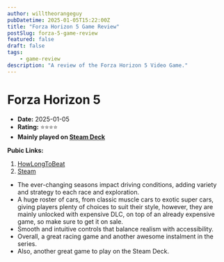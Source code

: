 ```yaml
---
author: willtheorangeguy
pubDatetime: 2025-01-05T15:22:00Z
title: "Forza Horizon 5 Game Review"
postSlug: forza-5-game-review
featured: false
draft: false
tags:
    - game-review
description: "A review of the Forza Horizon 5 Video Game."
---
```


# Forza Horizon 5

-   **Date:** 2025-01-05
-   **Rating:** ⭐⭐⭐⭐
-   **Mainly played on [Steam Deck](https://store.steampowered.com/steamdeck)**

**Pubic Links:**

1. [HowLongToBeat](https://howlongtobeat.com/game/93948/reviews/u-lcskid/1)
2. [Steam](https://store.steampowered.com/app/1551360/Forza_Horizon_5/)

- The ever-changing seasons impact driving conditions, adding variety and strategy to each race and exploration.
- A huge roster of cars, from classic muscle cars to exotic super cars, giving players plenty of choices to suit their style, however, they are mainly unlocked with expensive DLC, on top of an already expensive game, so make sure to get it on sale.
- Smooth and intuitive controls that balance realism with accessibility.
- Overall, a great racing game and another awesome instalment in the series.
- Also, another great game to play on the Steam Deck.
